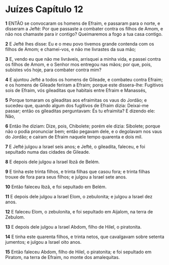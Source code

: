 # Juízes Capítulo 12

**1** 	ENTÃO se convocaram os homens de Efraim, e passaram para o norte, e disseram a Jefté: Por que passaste a combater contra os filhos de Amom, e não nos chamaste para ir contigo? Queimaremos a fogo a tua casa contigo.

**2** 	E Jefté lhes disse: Eu e o meu povo tivemos grande contenda com os filhos de Amom; e chamei-vos, e não me livrastes da sua mão;

**3** 	E, vendo eu que não me livráveis, arrisquei a minha vida, e passei contra os filhos de Amom, e o Senhor mos entregou nas mãos; por que, pois, subistes vós hoje, para combater contra mim?

**4** 	E ajuntou Jefté a todos os homens de Gileade, e combateu contra Efraim; e os homens de Gileade feriram a Efraim; porque este dissera-lhe: Fugitivos sois de Efraim, vós gileaditas que habitais entre Efraim e Manassés,

**5** 	Porque tomaram os gileaditas aos efraimitas os vaus do Jordão; e sucedeu que, quando algum dos fugitivos de Efraim dizia: Deixai-me passar; então os gileaditas perguntavam: És tu efraimita? E dizendo ele: Não,

**6** 	Então lhe diziam: Dize, pois, Chibolete; porém ele dizia: Sibolete; porque não o podia pronunciar bem; então pegavam dele, e o degolavam nos vaus do Jordão; e caíram de Efraim naquele tempo quarenta e dois mil.

**7** 	E Jefté julgou a Israel seis anos; e Jefté, o gileadita, faleceu, e foi sepultado numa das cidades de Gileade.

**8** 	E depois dele julgou a Israel Ibzã de Belém.

**9** 	E tinha este trinta filhos, e trinta filhas que casou fora; e trinta filhas trouxe de fora para seus filhos; e julgou a Israel sete anos.

**10** 	Então faleceu Ibzã, e foi sepultado em Belém.

**11** 	E depois dele julgou a Israel Elom, o zebulonita; e julgou a Israel dez anos.

**12** 	E faleceu Elom, o zebulonita, e foi sepultado em Aijalom, na terra de Zebulom.

**13** 	E depois dele julgou a Israel Abdom, filho de Hilel, o piratonita.

**14** 	E tinha este quarenta filhos, e trinta netos, que cavalgavam sobre setenta jumentos; e julgou a Israel oito anos.

**15** 	Então faleceu Abdom, filho de Hilel, o piratonita; e foi sepultado em Piratom, na terra de Efraim, no monte dos amalequitas.

